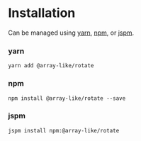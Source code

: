 # Installation

Can be managed using
[yarn](https://yarnpkg.com/en/docs),
[npm](https://docs.npmjs.com),
or [jspm](https://jspm.org/docs).


### yarn
```terminal
yarn add @array-like/rotate
```

### npm
```terminal
npm install @array-like/rotate --save
```

### jspm
```terminal
jspm install npm:@array-like/rotate
```
